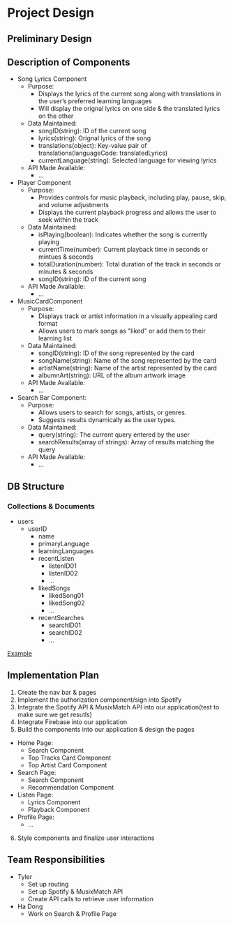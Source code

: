 # Project Design
## Preliminary Design
## Description of Components
- Song Lyrics Component
  - Purpose:
    - Displays the lyrics of the current song along with translations in the user’s preferred learning languages
    - Will display the orignal lyrics on one side & the translated lyrics on the other
  - Data Maintained:
    - songID(string): ID of the current song
    - lyrics(string): Orignal lyrics of the song
    - translations(object): Key-value pair of translations(languageCode: translatedLyrics)
    - currentLanguage(string): Selected language for viewing lyrics
  - API Made Available:
    - ...
- Player Component
  - Purpose:
    - Provides controls for music playback, including play, pause, skip, and volume adjustments
    - Displays the current playback progress and allows the user to seek within the track
  - Data Maintained:
    - isPlaying(boolean): Indicates whether the song is currently playing
    - currentTime(number): Current playback time in seconds or mintues & seconds
    - totalDuration(number): Total duration of the track in seconds or minutes & seconds
    - songID(string): ID of the current song
  - API Made Available:
    - ...
- MusicCardComponent
  - Purpose:
    - Displays track or artist information in a visually appealing card format
    - Allows users to mark songs as "liked" or add them to their learning list
  - Data Maintained:
    - songID(string): ID of the song represented by the card
    - songName(string): Name of the song represented by the card
    - artistName(string): Name of the artist represented by the card
    - albumnArt(string): URL of the album artwork image
  - API Made Available:
     - ...
- Search Bar Component:
  - Purpose:
    - Allows users to search for songs, artists, or genres.
    - Suggests results dynamically as the user types.
  - Data Maintained:
    - query(string): The current query entered by the user
    - searchResults(array of strings): Array of results matching the query
  - API Made Available:
     - ...

## DB Structure
### Collections & Documents
- users
   - userID
      - name
      - primaryLanguage
      - learningLanguages
      - recentListen
         - listenID01
         - listenID02
         - ...
      - likedSongs
         - likedSong01
         - likedSong02
         - ...
      - recentSearches
         - searchID01
         - searchID02
         - ...

[Example](https://github.com/CS336-Final-Project/musicTranslator-project/blob/main/Docs/DBstructure.png)

## Implementation Plan
1. Create the nav bar & pages
2. Implement the authorization component/sign into Spotify
3. Integrate the Spotify API & MusixMatch API into our application(test to make sure we get resutls)
4. Integrate Firebase into our application
5. Build the components into our application & design the pages
  - Home Page:
    - Search Component
    - Top Tracks Card Component 
    - Top Artist Card Component
  - Search Page:
    - Search Component
    - Recommendation Component
  - Listen Page:
    - Lyrics Component
    - Playback Component
  - Profile Page:
    - ...
6. Style components and finalize user interactions

## Team Responsibilities
- Tyler
  - Set up routing
  - Set up Spotify & MusixMatch API
  - Create API calls to retrieve user information
- Ha Dong
  - Work on Search & Profile Page
